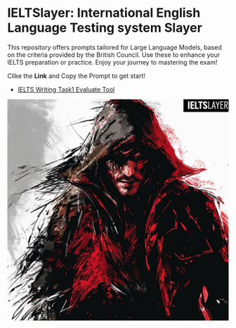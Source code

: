 # IELTSlayer: **I**nternational **E**nglish **L**anguage **T**esting system **S**layer
This repository offers prompts tailored for Large Language Models, based on the criteria provided by the British Council. Use these to enhance your IELTS preparation or practice. Enjoy your journey to mastering the exam!

Clike the **Link** and Copy the Prompt to get start! 

- [IELTS Writing Task1 Evaluate Tool](Task1.md)




![Logo](Logo.jpeg)


